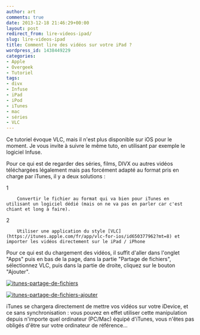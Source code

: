 ```yaml
---
author: art
comments: true
date: 2013-12-18 21:46:29+00:00
layout: post
redirect_from: lire-videos-ipad/
slug: lire-videos-ipad
title: Comment lire des vidéos sur votre iPad ?
wordpress_id: 1438449229
categories:
- Apple
- Overgeek
- Tutoriel
tags:
- divx
- Infuse
- iPad
- iPod
- iTunes
- mac
- séries
- VLC
---
```



  

Ce tutoriel évoque VLC, mais il n'est plus disponible sur iOS pour le moment. Je vous invite à suivre le même tuto, en utilisant par exemple le logiciel Infuse.




Pour ce qui est de regarder des séries, films, DIVX ou autres vidéos téléchargées légalement mais pas forcément adapté au format pris en charge par iTunes, il y a deux solutions :



  1

	    Convertir le fichier au format qui va bien pour iTunes en utilisant un logiciel dédié (mais on ne va pas en parler car c'est chiant et long à faire).

  2


	    Utiliser une application du style [VLC](https://itunes.apple.com/fr/app/vlc-for-ios/id650377962?mt=8) et importer les vidéos directement sur le iPad / iPhone


Pour ce qui est du chargement des vidéos, il suffit d'aller dans l'onglet "Apps" puis en bas de la page, dans la partie "Partage de fichiers", sélectionnez VLC, puis dans la partie de droite, cliquez sur le bouton "Ajouter".

[![itunes-partage-de-fichiers](https://static.irz.fr/2013/12/itunes-partage-de-fichiers-640x425.png)](https://irz.fr/recherche?q=itunes-partage-de-fichiers)

[![itunes-partage-de-fichiers-ajouter](https://static.irz.fr/2013/12/itunes-partage-de-fichiers-ajouter-640x424.png)](https://irz.fr/recherche?q=itunes-partage-de-fichiers-ajouter)

iTunes se chargera directement de mettre vos vidéos sur votre iDevice, et ce sans synchronisation : vous pouvez en effet utiliser cette manipulation depuis n'importe quel ordinateur (PC/Mac) équipé d'iTunes, vous n'êtes pas obligés d'être sur votre ordinateur de référence...

